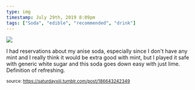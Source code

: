 ```yaml
---
type: img
timestamp: July 29th, 2019 8:09pm
tags: ["Soda", "edible", "recommended", "drink"]
---
```

<img src="https://saturdayxiii.github.io/media/186643242349.jpg"/>
                                                                                          
I had reservations about my anise soda, especially since I don't have any mint and I really think it would be extra good with mint, but I played it safe with generic white sugar and this soda goes down easy with just lime.  Definition of refreshing.
 
                                    
                
                
                
                
                                
<small>source: https://saturdayxiii.tumblr.com/post/186643242349</small>